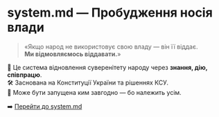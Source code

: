# system.md — Пробудження носія влади

> «Якщо народ не використовує свою владу — він її віддає.  
> **Ми відмовляємось віддавати.**»

📄 Це система відновлення суверенітету народу через **знання, дію, співпрацю**.  
🛠️ Заснована на Конституції України та рішеннях КСУ.  
🧩 Може бути запущена ким завгодно — бо належить усім.

➡️ [Перейти до system.md](system.md)
